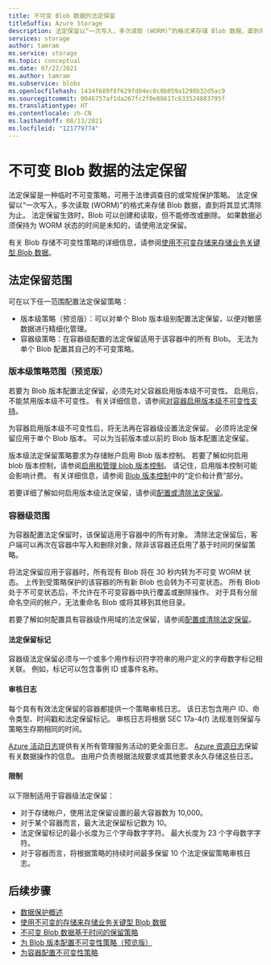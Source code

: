 ```yaml
---
title: 不可变 Blob 数据的法定保留
titleSuffix: Azure Storage
description: 法定保留以“一次写入，多次读取 (WORM)”的格式来存储 Blob 数据，直到将其显式清除为止。 如果数据必须保持为 WORM 状态的时间是未知的，请使用法定保留。
services: storage
author: tamram
ms.service: storage
ms.topic: conceptual
ms.date: 07/22/2021
ms.author: tamram
ms.subservice: blobs
ms.openlocfilehash: 1434f689f8f629fd04ec0c0b059a1298b32d5ac9
ms.sourcegitcommit: 0046757af1da267fc2f0e88617c633524883795f
ms.translationtype: HT
ms.contentlocale: zh-CN
ms.lasthandoff: 08/13/2021
ms.locfileid: "121779774"
---
```

# <a name="legal-holds-for-immutable-blob-data"></a>不可变 Blob 数据的法定保留

法定保留是一种临时不可变策略，可用于法律调查目的或常规保护策略。 法定保留以“一次写入，多次读取 (WORM)”的格式来存储 Blob 数据，直到将其显式清除为止。 法定保留生效时，Blob 可以创建和读取，但不能修改或删除。 如果数据必须保持为 WORM 状态的时间是未知的，请使用法定保留。

有关 Blob 存储不可变性策略的详细信息，请参阅[使用不可变存储来存储业务关键型 Blob 数据](immutable-storage-overview.md)。

## <a name="legal-hold-scope"></a>法定保留范围

可在以下任一范围配置法定保留策略：

- 版本级策略（预览版）：可以对单个 Blob 版本级别配置法定保留，以便对敏感数据进行精细化管理。
- 容器级策略：在容器级配置的法定保留适用于该容器中的所有 Blob。 无法为单个 Blob 配置其自己的不可变策略。

### <a name="version-level-policy-scope-preview"></a>版本级策略范围（预览版）

若要为 Blob 版本配置法定保留，必须先对父容器启用版本级不可变性。 启用后，不能禁用版本级不可变性。 有关详细信息，请参阅[对容器启用版本级不可变性支持](immutable-policy-configure-version-scope.md#enable-support-for-version-level-immutability-on-a-container)。

为容器启用版本级不可变性后，将无法再在容器级设置法定保留。 必须将法定保留应用于单个 Blob 版本。 可以为当前版本或以前的 Blob 版本配置法定保留。

版本级法定保留策略要求为存储帐户启用 Blob 版本控制。 若要了解如何启用 blob 版本控制，请参阅[启用和管理 blob 版本控制](versioning-enable.md)。 请记住，启用版本控制可能会影响计费。 有关详细信息，请参阅 [Blob 版本控制](versioning-overview.md#pricing-and-billing)中的“定价和计费”部分。

若要详细了解如何启用版本级法定保留，请参阅[配置或清除法定保留](immutable-policy-configure-version-scope.md#configure-or-clear-a-legal-hold)。

### <a name="container-level-scope"></a>容器级范围

为容器配置法定保留时，该保留适用于容器中的所有对象。 清除法定保留后，客户端可以再次在容器中写入和删除对象，除非该容器还启用了基于时间的保留策略。

将法定保留应用于容器时，所有现有 Blob 将在 30 秒内转为不可变 WORM 状态。 上传到受策略保护的该容器的所有新 Blob 也会转为不可变状态。 所有 Blob 处于不可变状态后，不允许在不可变容器中执行覆盖或删除操作。 对于具有分层命名空间的帐户，无法重命名 Blob 或将其移到其他目录。

若要了解如何配置具有容器级作用域的法定保留，请参阅[配置或清除法定保留](immutable-policy-configure-container-scope.md#configure-or-clear-a-legal-hold)。

#### <a name="legal-hold-tags"></a>法定保留标记

容器级法定保留必须与一个或多个用作标识符字符串的用户定义的字母数字标记相关联。 例如，标记可以包含事例 ID 或事件名称。

#### <a name="audit-logging"></a>审核日志

每个具有有效法定保留的容器都提供一个策略审核日志。  该日志包含用户 ID、命令类型、时间戳和法定保留标记。 审核日志将根据 SEC 17a-4(f) 法规准则保留与策略生存期相同的时间。

[Azure 活动日志](../../azure-monitor/essentials/platform-logs-overview.md)提供有关所有管理服务活动的更全面日志。 [Azure 资源日志](../../azure-monitor/essentials/platform-logs-overview.md)保留有关数据操作的信息。 由用户负责根据法规要求或其他要求永久存储这些日志。

#### <a name="limits"></a>限制

以下限制适用于容器级法定保留：

- 对于存储帐户，使用法定保留设置的最大容器数为 10,000。
- 对于某个容器而言，最大法定保留标记数为 10。
- 法定保留标记的最小长度为三个字母数字字符。 最大长度为 23 个字母数字字符。
- 对于容器而言，将根据策略的持续时间最多保留 10 个法定保留策略审核日志。

## <a name="next-steps"></a>后续步骤

- [数据保护概述](data-protection-overview.md)
- [使用不可变的存储来存储业务关键型 Blob 数据](immutable-storage-overview.md)
- [不可变 Blob 数据基于时间的保留策略](immutable-time-based-retention-policy-overview.md)
- [为 Blob 版本配置不可变性策略（预览版）](immutable-policy-configure-version-scope.md)
- [为容器配置不可变性策略](immutable-policy-configure-container-scope.md)
